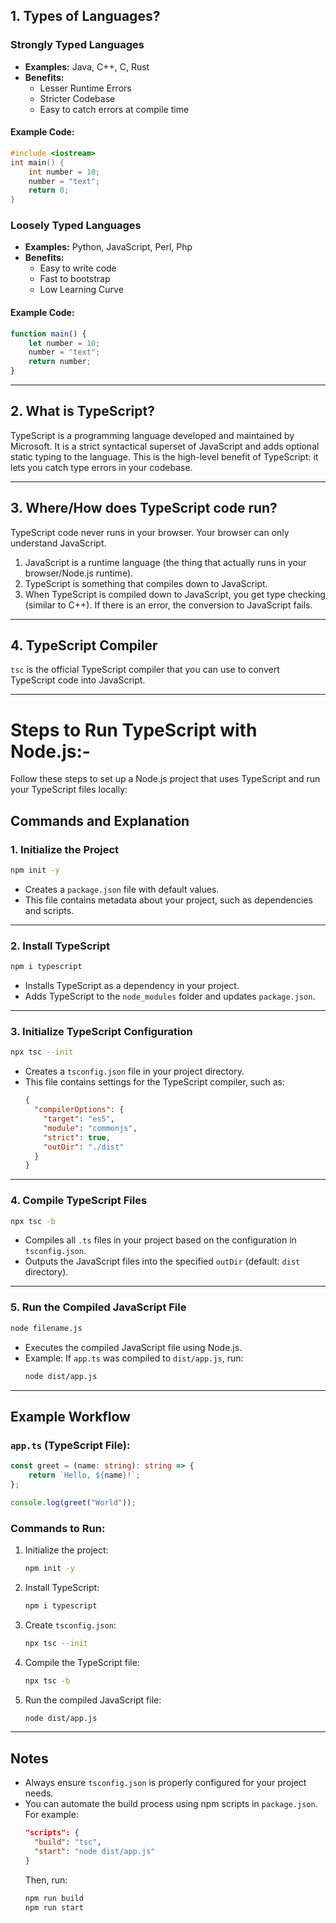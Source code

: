 ## 1. Types of Languages?

### Strongly Typed Languages
- **Examples:** Java, C++, C, Rust
- **Benefits:**
  - Lesser Runtime Errors
  - Stricter Codebase
  - Easy to catch errors at compile time

#### Example Code:
```cpp
#include <iostream>
int main() {
    int number = 10;
    number = "text";
    return 0;
}
```

### Loosely Typed Languages
- **Examples:** Python, JavaScript, Perl, Php
- **Benefits:**
  - Easy to write code
  - Fast to bootstrap
  - Low Learning Curve

#### Example Code:
```javascript
function main() {
    let number = 10;
    number = "text";
    return number;
}
```

---

## 2. What is TypeScript?
TypeScript is a programming language developed and maintained by Microsoft. It is a strict syntactical superset of JavaScript and adds optional static typing to the language. This is the high-level benefit of TypeScript: it lets you catch type errors in your codebase.

---

## 3. Where/How does TypeScript code run?
TypeScript code never runs in your browser. Your browser can only understand JavaScript.

1. JavaScript is a runtime language (the thing that actually runs in your browser/Node.js runtime).
2. TypeScript is something that compiles down to JavaScript.
3. When TypeScript is compiled down to JavaScript, you get type checking (similar to C++). If there is an error, the conversion to JavaScript fails.

---

## 4. TypeScript Compiler
`tsc` is the official TypeScript compiler that you can use to convert TypeScript code into JavaScript.

---

# Steps to Run TypeScript with Node.js:-

Follow these steps to set up a Node.js project that uses TypeScript and run your TypeScript files locally:

## Commands and Explanation

### 1. **Initialize the Project**
```bash
npm init -y
```
- Creates a `package.json` file with default values.
- This file contains metadata about your project, such as dependencies and scripts.

---

### 2. **Install TypeScript**
```bash
npm i typescript
```
- Installs TypeScript as a dependency in your project.
- Adds TypeScript to the `node_modules` folder and updates `package.json`.

---

### 3. **Initialize TypeScript Configuration**
```bash
npx tsc --init
```
- Creates a `tsconfig.json` file in your project directory.
- This file contains settings for the TypeScript compiler, such as:
  ```json
  {
    "compilerOptions": {
      "target": "es5",
      "module": "commonjs",
      "strict": true,
      "outDir": "./dist"
    }
  }
  ```

---

### 4. **Compile TypeScript Files**
```bash
npx tsc -b
```
- Compiles all `.ts` files in your project based on the configuration in `tsconfig.json`.
- Outputs the JavaScript files into the specified `outDir` (default: `dist` directory).

---

### 5. **Run the Compiled JavaScript File**
```bash
node filename.js
```
- Executes the compiled JavaScript file using Node.js.
- Example: If `app.ts` was compiled to `dist/app.js`, run:
  ```bash
  node dist/app.js
  ```

---

## Example Workflow

### `app.ts` (TypeScript File):
```typescript
const greet = (name: string): string => {
    return `Hello, ${name}!`;
};

console.log(greet("World"));
```

### Commands to Run:
1. Initialize the project:
   ```bash
   npm init -y
   ```
2. Install TypeScript:
   ```bash
   npm i typescript
   ```
3. Create `tsconfig.json`:
   ```bash
   npx tsc --init
   ```
4. Compile the TypeScript file:
   ```bash
   npx tsc -b
   ```
5. Run the compiled JavaScript file:
   ```bash
   node dist/app.js
   ```

---

## Notes
- Always ensure `tsconfig.json` is properly configured for your project needs.
- You can automate the build process using npm scripts in `package.json`. For example:
  ```json
  "scripts": {
    "build": "tsc",
    "start": "node dist/app.js"
  }
  ```
  Then, run:
  ```bash
  npm run build
  npm run start
  ```
